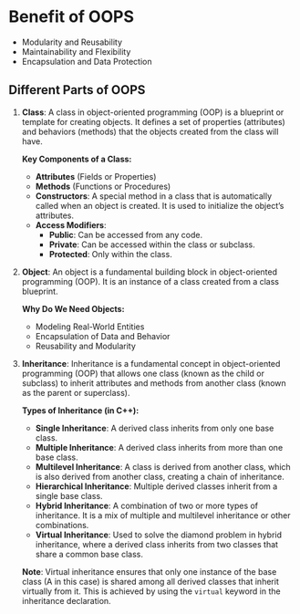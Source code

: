 
# Benefit of OOPS

- Modularity and Reusability
- Maintainability and Flexibility
- Encapsulation and Data Protection

## Different Parts of OOPS

1. **Class**: A class in object-oriented programming (OOP) is a blueprint or template for creating objects. It defines a set of properties (attributes) and behaviors (methods) that the objects created from the class will have.

   **Key Components of a Class:**
   - **Attributes** (Fields or Properties)
   - **Methods** (Functions or Procedures)
   - **Constructors**: A special method in a class that is automatically called when an object is created. It is used to initialize the object’s attributes.
   - **Access Modifiers**: 
     - **Public**: Can be accessed from any code.
     - **Private**: Can be accessed within the class or subclass.
     - **Protected**: Only within the class.

2. **Object**: An object is a fundamental building block in object-oriented programming (OOP). It is an instance of a class created from a class blueprint.

   **Why Do We Need Objects:**
   - Modeling Real-World Entities
   - Encapsulation of Data and Behavior
   - Reusability and Modularity

3. **Inheritance**: Inheritance is a fundamental concept in object-oriented programming (OOP) that allows one class (known as the child or subclass) to inherit attributes and methods from another class (known as the parent or superclass).

   **Types of Inheritance (in C++):**
   - **Single Inheritance**: A derived class inherits from only one base class.
   - **Multiple Inheritance**: A derived class inherits from more than one base class.
   - **Multilevel Inheritance**: A class is derived from another class, which is also derived from another class, creating a chain of inheritance.
   - **Hierarchical Inheritance**: Multiple derived classes inherit from a single base class.
   - **Hybrid Inheritance**: A combination of two or more types of inheritance. It is a mix of multiple and multilevel inheritance or other combinations.
   - **Virtual Inheritance**: Used to solve the diamond problem in hybrid inheritance, where a derived class inherits from two classes that share a common base class.

   **Note**: Virtual inheritance ensures that only one instance of the base class (A in this case) is shared among all derived classes that inherit virtually from it. This is achieved by using the `virtual` keyword in the inheritance declaration.
